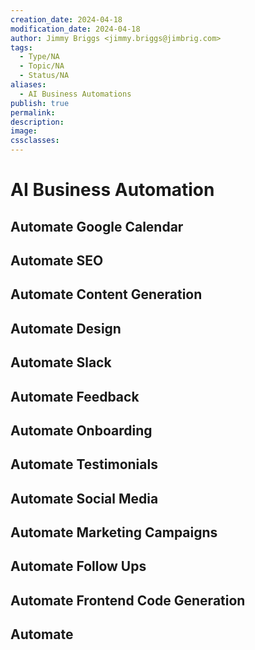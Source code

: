 ```yaml
---
creation_date: 2024-04-18
modification_date: 2024-04-18
author: Jimmy Briggs <jimmy.briggs@jimbrig.com>
tags:
  - Type/NA
  - Topic/NA
  - Status/NA
aliases:
  - AI Business Automations
publish: true
permalink:
description:
image:
cssclasses:
---
```


# AI Business Automation

## Automate Google Calendar

## Automate SEO

## Automate Content Generation

## Automate Design

## Automate Slack

## Automate Feedback

## Automate Onboarding

## Automate Testimonials

## Automate Social Media

## Automate Marketing Campaigns

## Automate Follow Ups

## Automate Frontend Code Generation

## Automate 